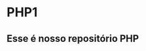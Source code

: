 # PHP1
<!DOCTYPE html>
<html>
  <head>
    <meta charset = "UTF-8">
    <meta name="viewport" content="width=device-width, inicial-scale=1.0">
  </head>
  <body>
    <h2>Esse é nosso repositório PHP</h2>
  </body>
</html>
